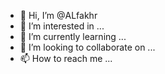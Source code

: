 - 👋 Hi, I’m @ALfakhr
- 👀 I’m interested in ...
- 🌱 I’m currently learning ...
- 💞️ I’m looking to collaborate on ...
- 📫 How to reach me ...

<!---
ALfakhr/ALfakhr is a ✨ special ✨ repository because its `README.md` (this file) appears on your GitHub profile.
You can click the Preview link to take a look at your changes.
c=

